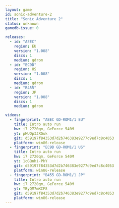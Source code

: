 ```yaml
---
layout: game
id: sonic-adventure-2
title: "Sonic Adventure 2"
status: unknown
gamedb-issue: 0

releases:
  - id: "AEEC"
    region: EU
    version: "1.008"
    discs: 1
    medium: gdrom
  - id: "EC9D"
    region: US
    version: "1.008"
    discs: 1
    medium: gdrom
  - id: "B455"
    region: JP
    version: "1.008"
    discs: 1
    medium: gdrom

videos:
  - fingerprint: "AEEC GD-ROM1/1 EU"
    title: Intro auto run
    hw: i7 2720qm, GeForce 540M
    yt: pHUOpIJXGuk
    git: d59197f84353d7d2b746383e9277d9ed7c8c4053
    platform: win86-release
  - fingerprint: "EC9D GD-ROM1/1 US"
    title: Intro auto run
    hw: i7 2720qm, GeForce 540M
    yt: 1cGQnhi-PhY
    git: d59197f84353d7d2b746383e9277d9ed7c8c4053
    platform: win86-release
  - fingerprint: "B455 GD-ROM1/1 JP"
    title: Intro auto run
    hw: i7 2720qm, GeForce 540M
    yt: YByQM7mKCF8
    git: d59197f84353d7d2b746383e9277d9ed7c8c4053
    platform: win86-release
---
```

